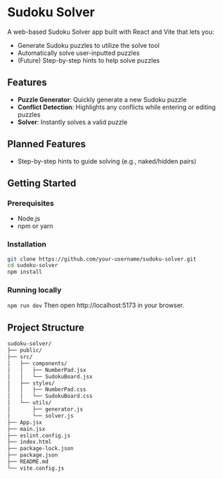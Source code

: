 # Sudoku Solver

A web-based Sudoku Solver app built with React and Vite that lets you:
- Generate Sudoku puzzles to utilize the solve tool
- Automatically solve user-inputted puzzles
- (Future) Step-by-step hints to help solve puzzles

## Features

- **Puzzle Generator**: Quickly generate a new Sudoku puzzle  
- **Conflict Detection**: Highlights any conflicts while entering or editing puzzles  
- **Solver**: Instantly solves a valid puzzle  

## Planned Features

- Step-by-step hints to guide solving (e.g., naked/hidden pairs)

## Getting Started

### Prerequisites

- Node.js
- npm or yarn

### Installation

```bash
git clone https://github.com/your-username/sudoku-solver.git
cd sudoku-solver
npm install
```
### Running locally
```npm run dev```
Then open http://localhost:5173 in your browser.

## Project Structure
```bash
sudoku-solver/
├── public/
├── src/
│   ├── components/
│   │   ├── NumberPad.jsx
│   │   └── SudokuBoard.jsx
│   ├── styles/
│   │   ├── NumberPad.css
│   │   └── SudokuBoard.css
│   └── utils/
│       ├── generator.js
│       └── solver.js
├── App.jsx
├── main.jsx
├── eslint.config.js
├── index.html
├── package-lock.json
├── package.json
├── README.md
└── vite.config.js
```
